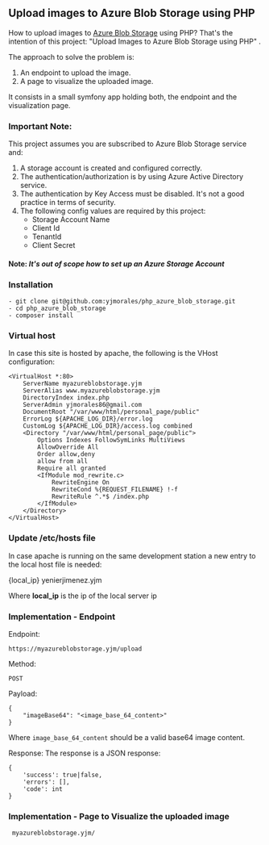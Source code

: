 ## Upload images to Azure Blob Storage using PHP

How to upload images to [Azure Blob Storage](https://learn.microsoft.com/en-us/azure/storage/blobs/) using PHP?
That's the intention of this project: "Upload Images to Azure Blob Storage using PHP" . 

The approach to solve the problem is: 
1. An endpoint to upload the image.
2. A page to visualize the uploaded image.

It consists in a small symfony app holding both, the endpoint and the visualization page.

### Important Note:

This project assumes you are subscribed to Azure Blob Storage service and:

1. A storage account is created and configured correctly.
2. The authentication/authorization is by using Azure Active Directory service. 
3. The authentication by Key Access must be disabled. It's not a good practice in 
terms of security.
4. The following config values are required by this project:
    - Storage Account Name
    - Client Id 
    - TenantId 
    - Client Secret
     

#### Note: <i>It's out of scope how to set up an Azure Storage Account</i>

### Installation

    - git clone git@github.com:yjmorales/php_azure_blob_storage.git
    - cd php_azure_blob_storage
    - composer install  
    
### Virtual host

In case this site is hosted by apache, the following is the VHost configuration:

    <VirtualHost *:80>
        ServerName myazureblobstorage.yjm
        ServerAlias www.myazureblobstorage.yjm
        DirectoryIndex index.php
        ServerAdmin yjmorales86@gmail.com
        DocumentRoot "/var/www/html/personal_page/public"
        ErrorLog ${APACHE_LOG_DIR}/error.log
        CustomLog ${APACHE_LOG_DIR}/access.log combined
        <Directory "/var/www/html/personal_page/public">
            Options Indexes FollowSymLinks MultiViews
            AllowOverride All
            Order allow,deny
            allow from all
            Require all granted
            <IfModule mod_rewrite.c>
                RewriteEngine On
                RewriteCond %{REQUEST_FILENAME} !-f
                RewriteRule ^.*$ /index.php
            </IfModule>
        </Directory>
    </VirtualHost>

### Update /etc/hosts file

In case apache is running on the same development station a new entry to the local
host file is needed:

{local_ip} yenierjimenez.yjm

Where **local_ip** is the ip of the local server ip

### Implementation - Endpoint

Endpoint: 

    https://myazureblobstorage.yjm/upload

Method: 

    POST
Payload:

    {
        "imageBase64": "<image_base_64_content>"
    }

Where `image_base_64_content` should be a valid base64 image content. 
    
Response: The response is a JSON response:

    {
        'success': true|false,
        'errors': [],
        'code': int
    }


### Implementation - Page to Visualize the uploaded image

     myazureblobstorage.yjm/

